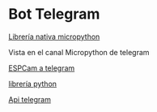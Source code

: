 # Bot Telegram

[Librería nativa micropython](https://github.com/Kmiz07/uBotTelegram)

Vista en el canal Micropython de telegram 

[ESPCam a telegram](https://github.com/Kmiz07/espcam2telegram)

[librería python](https://github.com/python-telegram-bot/python-telegram-bot/issues/824)

[Api telegram](https://python-telegram-bot.readthedocs.io/en/stable/telegram.message.html)